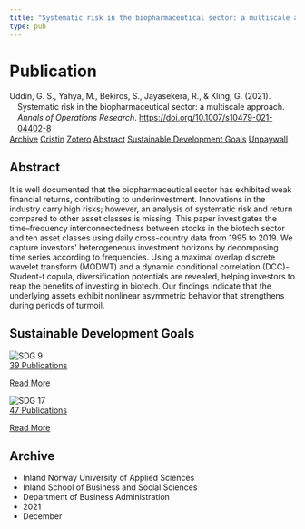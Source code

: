 ```yaml
---
title: "Systematic risk in the biopharmaceutical sector: a multiscale approach"
type: pub
---
```

<h1>Publication</h1>
<article id="csl-bib-container-PPE8U7EP" class="csl-bib-container">
  <div class="csl-bib-body" style="line-height: 1.35; padding-left: 1em; text-indent:-1em;">
  <div class="csl-entry">Uddin, G. S., Yahya, M., Bekiros, S., Jayasekera, R., &amp; Kling, G. (2021). Systematic risk in the biopharmaceutical sector: a multiscale approach. <i>Annals of Operations Research</i>. <a href="https://doi.org/10.1007/s10479-021-04402-8">https://doi.org/10.1007/s10479-021-04402-8</a></div>
</div>
  <div class="csl-bib-buttons">
    <a href="#taxonomy-article-PPE8U7EP" class="csl-bib-button">Archive</a>
    <a href="https://app.cristin.no/results/show.jsf?id=1963648" alt="Cristin URL" class="csl-bib-button">Cristin</a>
    <a href="http://zotero.org/groups/5022929/items/PPE8U7EP" alt="Zotero URL" class="csl-bib-button">Zotero</a>
    <a href="#abstract-article-PPE8U7EP" class="csl-bib-button">Abstract</a>
    <a href="#sdg-article-PPE8U7EP" class="csl-bib-button">Sustainable Development Goals</a>
    <a href="https://link.springer.com/content/pdf/10.1007/s10479-021-04402-8.pdf" class="csl-bib-button">Unpaywall</a>
  </div>
  <div id="csl-bib-meta-container-PPE8U7EP"></div>
</article>
<div id="csl-bib-meta-PPE8U7EP" class="csl-bib-meta">
  <article id="abstract-article-PPE8U7EP" class="abstract-article">
    <h1>Abstract</h1>
    It is well documented that the biopharmaceutical sector has exhibited weak financial returns, contributing to underinvestment. Innovations in the industry carry high risks; however, an analysis of systematic risk and return compared to other asset classes is missing. This paper investigates the time–frequency interconnectedness between stocks in the biotech sector and ten asset classes using daily cross-country data from 1995 to 2019. We capture investors' heterogeneous investment horizons by decomposing time series according to frequencies. Using a maximal overlap discrete wavelet transform (MODWT) and a dynamic conditional correlation (DCC)-Student-t copula, diversification potentials are revealed, helping investors to reap the benefits of investing in biotech. Our findings indicate that the underlying assets exhibit nonlinear asymmetric behavior that strengthens during periods of turmoil.
  </article>
  <article id="sdg-article-PPE8U7EP" class="sdg-article">
    <h1>Sustainable Development Goals</h1>
    <div class="sdg-container"><div id="sdg9" class="sdg">
<img src="{{< params subfolder >}}images/sdg/sdg09_en.png" class="image" alt="SDG 9">
<div class="sdg-overlay">
<a href="{{< params subfolder >}}en/archive/?sdg=9#archive" class="sdg-publication-count"><span>39</span> Publications</a>
<p><a href="https://sdgs.un.org/goals/goal9" class="sdg-read-more">Read More</a></p>
</div>
</div> <div id="sdg17" class="sdg">
<img src="{{< params subfolder >}}images/sdg/sdg17_en.png" class="image" alt="SDG 17">
<div class="sdg-overlay">
<a href="{{< params subfolder >}}en/archive/?sdg=17#archive" class="sdg-publication-count"><span>47</span> Publications</a>
<p><a href="https://sdgs.un.org/goals/goal17" class="sdg-read-more">Read More</a></p>
</div>
</div></div>
  </article>
  <article id="taxonomy-article-PPE8U7EP" class="taxonomy-article">
    <h1>Archive</h1>
    <ul>
      <li>Inland Norway University of Applied Sciences</li>
      <li>Inland School of Business and Social Sciences</li>
      <li>Department of Business Administration</li>
      <li>2021</li>
      <li>December</li>
    </ul>
  </article>
</div>
